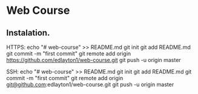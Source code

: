 # Web Course

## Instalation.
HTTPS:
echo "# web-course" >> README.md
git init
git add README.md
git commit -m "first commit"
git remote add origin https://github.com/edlayton1/web-course.git
git push -u origin master


SSH:
echo "# web-course" >> README.md
git init
git add README.md
git commit -m "first commit"
git remote add origin git@github.com:edlayton1/web-course.git
git push -u origin master

